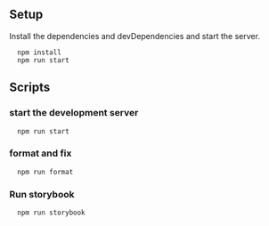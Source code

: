 ## Setup

Install the dependencies and devDependencies and start the server.

```
  npm install
  npm run start
```

## Scripts

### start the development server

```
  npm run start
```

### format and fix

```
  npm run format
```

### Run storybook

```
  npm run storybook
```